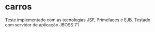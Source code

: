 carros
======

Teste implementado com as tecnologias JSF, Primefaces e EJB.
Testado com servidor de aplicação JBOSS 7.1
